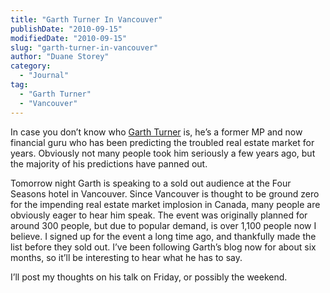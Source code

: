 ```yaml
---
title: "Garth Turner In Vancouver"
publishDate: "2010-09-15"
modifiedDate: "2010-09-15"
slug: "garth-turner-in-vancouver"
author: "Duane Storey"
category:
  - "Journal"
tag:
  - "Garth Turner"
  - "Vancouver"
---
```


In case you don’t know who [Garth Turner](http://greaterfool.ca) is, he’s a former MP and now financial guru who has been predicting the troubled real estate market for years. Obviously not many people took him seriously a few years ago, but the majority of his predictions have panned out.

Tomorrow night Garth is speaking to a sold out audience at the Four Seasons hotel in Vancouver. Since Vancouver is thought to be ground zero for the impending real estate market implosion in Canada, many people are obviously eager to hear him speak. The event was originally planned for around 300 people, but due to popular demand, is over 1,100 people now I believe. I signed up for the event a long time ago, and thankfully made the list before they sold out. I’ve been following Garth’s blog now for about six months, so it’ll be interesting to hear what he has to say.

I’ll post my thoughts on his talk on Friday, or possibly the weekend.